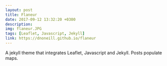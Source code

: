 ```yaml
---
layout: post
title: Flaneur
date: 2017-09-12 13:32:20 +0300
description: 
img: flaneur.JPG
tags: [Leaflet, Javascript, Jekyll]
link: https://dnoneill.github.io/flaneur
---
```

A jekyll theme that integrates Leaflet, Javascript and Jekyll. Posts populate maps.  